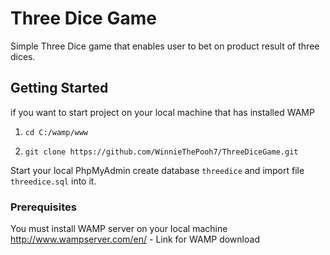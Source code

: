 # Three Dice Game

Simple Three Dice game that enables user to bet on product result of three dices.

## Getting Started

if you want to start project on your local machine that has installed WAMP

1. `cd C:/wamp/www`

2. `git clone https://github.com/WinnieThePooh7/ThreeDiceGame.git`

Start your local PhpMyAdmin create database `threedice` and import file `threedice.sql` into it.

### Prerequisites

You must install WAMP server on your local machine
http://www.wampserver.com/en/ - Link for WAMP download





